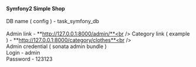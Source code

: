 **Symfony2 Simple Shop** <br />
<br />
DB name ( config ) - task_symfony_db <br />
<br />
Admin link                - **http://127.0.0.1:8000/admin/**<br />
Category link ( example ) - **http://127.0.0.1:8000/category/clothes**<br />
<br />
Admin credential ( sonata admin bundle )<br />
Login       - admin<br />
Password    - 123123<br />
